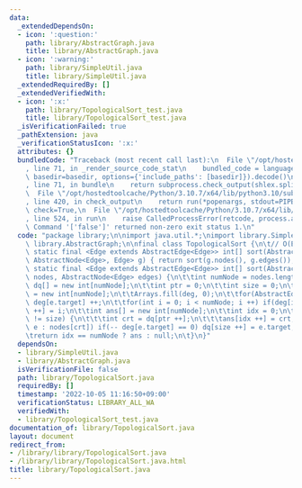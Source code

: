 ```yaml
---
data:
  _extendedDependsOn:
  - icon: ':question:'
    path: library/AbstractGraph.java
    title: library/AbstractGraph.java
  - icon: ':warning:'
    path: library/SimpleUtil.java
    title: library/SimpleUtil.java
  _extendedRequiredBy: []
  _extendedVerifiedWith:
  - icon: ':x:'
    path: library/TopologicalSort_test.java
    title: library/TopologicalSort_test.java
  _isVerificationFailed: true
  _pathExtension: java
  _verificationStatusIcon: ':x:'
  attributes: {}
  bundledCode: "Traceback (most recent call last):\n  File \"/opt/hostedtoolcache/Python/3.10.7/x64/lib/python3.10/site-packages/onlinejudge_verify/documentation/build.py\"\
    , line 71, in _render_source_code_stat\n    bundled_code = language.bundle(stat.path,\
    \ basedir=basedir, options={'include_paths': [basedir]}).decode()\n  File \"/opt/hostedtoolcache/Python/3.10.7/x64/lib/python3.10/site-packages/onlinejudge_verify/languages/user_defined.py\"\
    , line 71, in bundle\n    return subprocess.check_output(shlex.split(command))\n\
    \  File \"/opt/hostedtoolcache/Python/3.10.7/x64/lib/python3.10/subprocess.py\"\
    , line 420, in check_output\n    return run(*popenargs, stdout=PIPE, timeout=timeout,\
    \ check=True,\n  File \"/opt/hostedtoolcache/Python/3.10.7/x64/lib/python3.10/subprocess.py\"\
    , line 524, in run\n    raise CalledProcessError(retcode, process.args,\nsubprocess.CalledProcessError:\
    \ Command '['false']' returned non-zero exit status 1.\n"
  code: "package library;\n\nimport java.util.*;\nimport library.SimpleUtil;\nimport\
    \ library.AbstractGraph;\n\nfinal class TopologicalSort {\n\t// O(E+V)\n\tpublic\
    \ static final <Edge extends AbstractEdge<Edge>> int[] sort(AbstractGraph<? extends\
    \ AbstractNode<Edge>, Edge> g) { return sort(g.nodes(), g.edges()); }\n\tpublic\
    \ static final <Edge extends AbstractEdge<Edge>> int[] sort(AbstractNode<Edge>[]\
    \ nodes, AbstractNode<Edge> edges) {\n\t\tint numNode = nodes.length;\n\t\tint\
    \ dq[] = new int[numNode];\n\t\tint ptr = 0;\n\t\tint size = 0;\n\t\tint deg[]\
    \ = new int[numNode];\n\t\tArrays.fill(deg, 0);\n\t\tfor(AbstractEdge e : edges)\
    \ deg[e.target] ++;\n\t\tfor(int i = 0; i < numNode; i ++) if(deg[i] == 0) dq[size\
    \ ++] = i;\n\t\tint ans[] = new int[numNode];\n\t\tint idx = 0;\n\t\twhile(ptr\
    \ != size) {\n\t\t\tint crt = dq[ptr ++];\n\t\t\tans[idx ++] = crt;\n\t\t\tfor(AbstractEdge\
    \ e : nodes[crt]) if(-- deg[e.target] == 0) dq[size ++] = e.target;\n\t\t}\n\t\
    \treturn idx == numNode ? ans : null;\n\t}\n}"
  dependsOn:
  - library/SimpleUtil.java
  - library/AbstractGraph.java
  isVerificationFile: false
  path: library/TopologicalSort.java
  requiredBy: []
  timestamp: '2022-10-05 11:16:50+09:00'
  verificationStatus: LIBRARY_ALL_WA
  verifiedWith:
  - library/TopologicalSort_test.java
documentation_of: library/TopologicalSort.java
layout: document
redirect_from:
- /library/library/TopologicalSort.java
- /library/library/TopologicalSort.java.html
title: library/TopologicalSort.java
---
```

